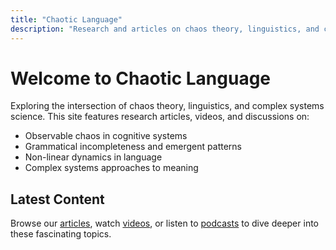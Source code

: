 ```yaml
---
title: "Chaotic Language"
description: "Research and articles on chaos theory, linguistics, and complex systems"
---
```


# Welcome to Chaotic Language

Exploring the intersection of chaos theory, linguistics, and complex systems science. This site features research articles, videos, and discussions on:

- Observable chaos in cognitive systems
- Grammatical incompleteness and emergent patterns
- Non-linear dynamics in language
- Complex systems approaches to meaning

## Latest Content

Browse our [articles](/post/), watch [videos](/videos/), or listen to [podcasts](/podcasts/) to dive deeper into these fascinating topics.